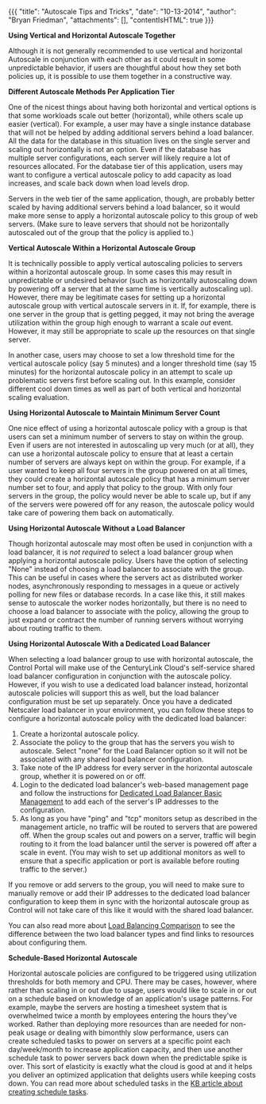 {{{
  "title": "Autoscale Tips and Tricks",
  "date": "10-13-2014",
  "author": "Bryan Friedman",
  "attachments": [],
  "contentIsHTML": true
}}}

<p><strong>Using Vertical and Horizontal Autoscale Together</strong></p>
<p>Although it is not generally recommended to use vertical and horizontal Autoscale in conjunction with each other as it could result in some unpredictable behavior, if users are thoughtful about how they set both policies up, it is possible to use them
  together in a constructive way.</p>
<p><strong>Different Autoscale Methods Per Application Tier</strong>
</p>
<p>One of the nicest things about having both horizontal and vertical options is that some workloads scale out better (horizontal), while others scale up easier (vertical). For example, a user may have a single instance database that will not be helped by
  adding additional servers behind a load balancer. All the data for the database in this situation lives on the single server and scaling out horizontally is not an option. Even if the database has multiple&nbsp;server configurations, each server will
  likely require a lot of resources allocated.&nbsp;For the database tier of this application, users may want to configure a vertical autoscale policy to add capacity as load increases, and scale back down when load levels drop.</p>
<p>Servers in the web tier of the same application, though, are probably better scaled by having additional servers behind a load balancer, so it would make more sense to apply a horizontal autoscale policy to this group of web servers. (Make sure to leave
  servers that should not be horizontally autoscaled out of the group that the policy is applied to.)</p>
<p><strong>Vertical Autoscale Within a Horizontal Autoscale Group</strong>
</p>
<p>It is technically possible to apply vertical autoscaling policies to servers within a horizontal autoscale group. In some cases this may result in unpredictable or undesired behavior (such as horizontally autoscaling down by powering off a server that
  at the same time is vertically autoscaling up). However, there may be legitimate cases for setting up a horizontal autoscale group with vertical autoscale servers in it. If, for example, there is one server in the group that is getting pegged, it may
  not bring the average utilization within the group high enough to warrant a scale <em>out</em> event. However, it may still be appropriate to scale <em>up</em> the resources on that single server.</p>
<p>In another case, users may choose to set a low threshold time for the vertical autoscale policy (say 5 minutes) and a longer threshold time (say 15 minutes) for the horizontal autoscale policy in an attempt to scale up problematic servers first before
  scaling out. In this example, consider different cool down times as well as part of both vertical and horizontal scaling evaluation.&nbsp;</p>
<p><strong>Using Horizontal Autoscale to Maintain Minimum Server Count</p></strong>
<p>One nice effect of using a horizontal autoscale policy with a group is that users can set a minimum number of servers to stay on within the group. Even if users are not interested in autoscaling up very much (or at all), they can use a horizontal autoscale
  policy to ensure that at least a certain number of servers are always kept on within the group. For example, if a user wanted to keep all four servers in the group powered on at all times, they could create a horizontal autoscale policy that has a minimum
  server number set to four, and apply that policy to the group. With only four servers in the group, the policy would never be able to scale up, but if any of the servers were powered off for any reason, the autoscale policy would take care of powering
  them back on automatically.&nbsp;</p>
<strong>Using Horizontal Autoscale Without a Load Balancer</strong>
<p>Though horizontal autoscale may most often be used in conjunction with a load balancer, it is <em>not</em> <em>required</em> to select a load balancer group when applying a horizontal autoscale policy. Users have the option of selecting "None" instead
  of choosing a load balancer to associate with the group. This can be useful in cases where the servers act as distributed worker nodes, asynchronously responding to messages in a queue or actively polling for new files or database records.&nbsp;In a
  case like this, it still makes sense to autoscale the worker nodes horizontally, but there is no need to choose a load balancer to associate with the policy, allowing the group to just expand or contract the number of running servers without worrying
  about routing traffic to them.&nbsp;</p>
<p>
  <a name="dedicated"></a>
</p>
<strong>Using Horizontal Autoscale With a Dedicated Load Balancer</strong>
<p>When selecting a load balancer group to use with horizontal autoscale, the Control Portal will make use of the CenturyLink Cloud's self-service shared load balancer configuration in conjunction with the autoscale policy. However, if you wish to use a
  dedicated load balancer instead, horizontal autoscale policies will support this as well, but the load balancer configuration must be set up separately. Once you have a dedicated Netscaler load balancer in your environment, you can follow these steps
  to configure a horizontal autoscale policy with the dedicated load balancer:</p>
<ol>
  <li>Create a horizontal autoscale policy.</li>
  <li>Associate the policy to the group that has the servers you wish to autoscale. Select "none" for the Load Balancer option so it will not be associated with any shared load balancer configuration.</li>
  <li>Take note of the IP address for every server in the horizontal autoscale group, whether it is powered on or off.</li>
  <li>Login to the dedicated load balancer's web-based management page and follow the instructions for <a href="https://t3n.zendesk.com/entries/27216280-Dedicated-Load-Balancer-Basic-Management" target="_blank">Dedicated Load Balancer Basic Management</a>&nbsp;to
    add each of the server's IP addresses to the configuration.</li>
  <li>As long as you have "ping" and "tcp" monitors setup as described in the management article, no traffic will be routed to servers that are powered off. When the group scales out and powers on a server, traffic will begin routing to it from the load balancer
    until the server is powered off after a scale in event. (You may wish to set up additional monitors as well to ensure that a specific application or port is available before routing traffic to the server.)</li>
</ol>
<p>If you remove or add servers to the group, you will need to make sure to manually remove or add their IP addresses to the dedicated load balancer configuration to keep them in sync with the horizontal autoscale group as Control will not take care of this
  like it would with the shared load balancer.&nbsp;</p>
<p>You can also read more about&nbsp;<a href="https://t3n.zendesk.com/entries/21954199-Load-Balancing-Comparison-Matrix" target="_blank">Load Balancing Comparison</a> to&nbsp;see the difference between the two load balancer types and find links to resources
  about configuring them.</p>
<strong>Schedule-Based Horizontal Autoscale</strong>
<p>Horizontal autoscale policies are configured to be triggered using utilization thresholds for both memory and CPU. There may be cases, however, where rather than scaling in or out due to usage, users would like to scale in or out on a schedule based on
  knowledge of an application's usage patterns. For example, maybe the servers are hosting a timesheet system that is overwhelmed twice a month by employees entering the hours they've worked. Rather than deploying more resources than are needed for non-peak
  usage or dealing with bimonthly slow performance, users can create&nbsp;scheduled tasks to power on servers at a specific point each day/week/month to increase application capacity, and then use another schedule task to power servers back down when
  the predictable spike is over. This sort of elasticity is exactly what the cloud is good at and it helps you deliver an optimized application that delights users while keeping costs down. You can read more about scheduled tasks in the <a href="https://t3n.zendesk.com/entries/22586501-Creating-a-Scheduled-Task"
  target="_blank">KB article about creating schedule tasks</a>.</p>